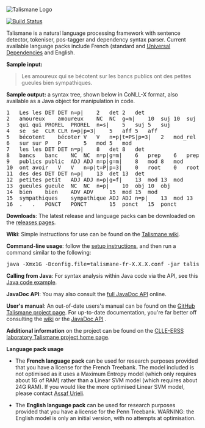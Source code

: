 ![Talismane Logo](https://raw.githubusercontent.com/wiki/joliciel-informatique/talismane/pics/TalismaneLogo300px.png)

[![Build Status](https://travis-ci.org/joliciel-informatique/talismane.png?branch=master)](https://travis-ci.org/joliciel-informatique/talismane)

Talismane is a natural language processing framework with sentence detector, tokeniser, pos-tagger and dependency syntax parser. Current available language packs include French (standard and [Universal Dependencies](https://github.com/joliciel-informatique/talismane/wiki/Analysing-French-Universal-Dependencies) and English.

**Sample input:**
> Les amoureux qui se bécotent sur les bancs publics ont des petites gueules bien sympathiques.

**Sample output:** a syntax tree, shown below in CoNLL-X format, also available as a Java object for manipulation in code.
<pre>
1	Les	les	DET	DET	n=p|	2	det	2	det
2	amoureux	amoureux	NC	NC	g=m|	10	suj	10	suj
3	qui	qui	PROREL	PROREL	n=s|	5	suj	5	suj
4	se	se	CLR	CLR	n=p|p=3|	5	aff	5	aff
5	bécotent	bécoter	V	V	n=p|t=PS|p=3|	2	mod_rel	2	mod_rel
6	sur	sur	P	P		5	mod	5	mod
7	les	les	DET	DET	n=p|	8	det	8	det
8	bancs	banc	NC	NC	n=p|g=m|	6	prep	6	prep
9	publics	public	ADJ	ADJ	n=p|g=m|	8	mod	8	mod
10	ont	avoir	V	V	n=p|t=P|p=3|	0	root	0	root
11	des	des	DET	DET	n=p|	13	det	13	det
12	petites	petit	ADJ	ADJ	n=p|g=f|	13	mod	13	mod
13	gueules	gueule	NC	NC	n=p|	10	obj	10	obj
14	bien	bien	ADV	ADV		15	mod	15	mod
15	sympathiques	sympathique	ADJ	ADJ	n=p|	13	mod	13	mod
16	.	.	PONCT	PONCT		15	ponct	15	ponct
</pre>

**Downloads**: The latest release and language packs can be downloaded on the [releases pages](https://github.com/joliciel-informatique/talismane/releases).

**Wiki**: Simple instructions for use can be found on the [Talismane wiki](https://github.com/joliciel-informatique/talismane/wiki).

**Command-line usage**: follow the [setup instructions](https://github.com/joliciel-informatique/talismane/wiki/Setup), and then run a command similar to the following:
<pre>java -Xmx1G -Dconfig.file=talismane-fr-X.X.X.conf -jar talismane-core-X.X.X.jar --analyse --sessionId=fr --encoding=UTF8 --inFile=data/frTest.txt --outFile=data/frTest.tal</pre>

**Calling from Java**: For syntax analysis within Java code via the API, see this [Java code example](https://github.com/joliciel-informatique/talismane/blob/master/talismane_examples/src/main/java/com/joliciel/talismane/examples/TalismaneAPIExamples.java).

**JavaDoc API**: You may also consult the [full JavaDoc API](http://joliciel-informatique.github.io/talismane/api/) online.

**User's manual**: An out-of-date users's manual can be found on the [GitHub Talismane project page](http://joliciel-informatique.github.io/talismane/). For up-to-date documentation, you're far better off consulting the [ wiki](https://github.com/joliciel-informatique/talismane/wiki) or the [JavaDoc API](http://joliciel-informatique.github.io/talismane/api/) .           

**Additional information** on the project can be found on the [CLLE-ERSS laboratory Talismane project home page](http://redac.univ-tlse2.fr/applications/talismane.html).

**Language pack usage**

* The **French language pack** can be used for research purposes provided that you have a license for the French Treebank.
The model included is not optimised as it uses a Maximum Entropy model (which only requires about 1G of RAM) rather than a Linear SVM model (which requires about 24G RAM).
If you would like the more optimised Linear SVM model, please contact [Assaf Urieli](mailto:assaf.urieli@gmail.com "Assaf Urieli").

* The **English language pack** can be used for research purposes provided that you have a license for the Penn Treebank.
WARNING: the English model is only an initial version, with no attempts at optimisation.
